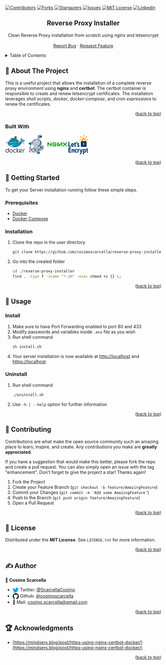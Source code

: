 <div id="top"></div>

<!-- PROJECT SHIELDS -->
<!--
*** I'm using markdown "reference style" links for readability.
*** Reference links are enclosed in brackets [ ] instead of parentheses ( ).
*** See the bottom of this document for the declaration of the reference variables
*** for contributors-url, forks-url, etc. This is an optional, concise syntax you may use.
*** https://www.markdownguide.org/basic-syntax/#reference-style-links
-->
[![Contributors][contributors-shield]][contributors-url] [![Forks][forks-shield]][forks-url] [![Stargazers][stars-shield]][stars-url] [![Issues][issues-shield]][issues-url] [![MIT License][license-shield]][license-url] [![LinkedIn][linkedin-shield]][linkedin-url]

<h2 align="center">Reverse Proxy Installer</h2>

  <p align="center">
    Clean Reverse Proxy installation from scratch using nginx and letsencrypt
    <br />
    <br />
    <a href="https://github.com/cosimoscarcella/server-installer/issues">Report Bug</a>
    ·
    <a href="https://github.com/cosimoscarcella/server-installer/issues">Request Feature</a>
  </p>
</div>



<!-- TABLE OF CONTENTS -->
<details>
  <summary>Table of Contents</summary>
  <ol>
    <li>
      <a href="#about-the-project">About The Project</a>
      <ul>
        <li><a href="#built-with">Built With</a></li>
      </ul>
    </li>
    <li>
      <a href="#getting-started">Getting Started</a>
      <ul>
        <li><a href="#prerequisites">Prerequisites</a></li>
        <li><a href="#installation">Installation</a></li>
      </ul>
    </li>
    <li><a href="#usage">Usage</a></li>
    <li><a href="#contributing">Contributing</a></li>
    <li><a href="#license">License</a></li>
    <li><a href="#contact">Contact</a></li>
    <li><a href="#acknowledgments">Acknowledgments</a></li>
  </ol>
</details>



<!-- ABOUT THE PROJECT -->
## 🚧 About The Project

This is a useful project that allows the installation of a complete reverse proxy environment using **nginx** and **certbot**.
The certbot container is responsible to create and renew letsencrypt certificates.
The installation leverages *shell scripts*, *docker*, *docker-compose*, and *cron expressions* to renew the certificates.

<p align="right">(<a href="#top">back to top</a>)</p>


### Built With

<p>
  <a href="https://www.docker.com/" target="_blank"> <img src="https://github.com/cosimoscarcella/cosimoscarcella/raw/main/images/logo-docker.svg" alt="docker" width="64" height="64"/></a>
  <a href="https://docs.docker.com/compose/" target="_blank"> <img src="https://github.com/cosimoscarcella/cosimoscarcella/raw/main/images/logo-docker-compose.svg" alt="docker" width="64" height="64"/></a>
  <a href="https://docs.docker.com/compose/" target="_blank"> <img src="https://github.com/cosimoscarcella/cosimoscarcella/raw/main/images/logo-nginx.svg" alt="docker" width="64" height="64"/></a>
  <a href="https://docs.docker.com/compose/" target="_blank"> <img src="https://github.com/cosimoscarcella/cosimoscarcella/raw/main/images/logo-letsencrypt.svg" alt="docker" width="64" height="64"/></a>
</p>

<p align="right">(<a href="#top">back to top</a>)</p>



<!-- GETTING STARTED -->
## 🏃 Getting Started

To get your Server installation running follow these simple steps.

### Prerequisites

* [Docker](https://www.docker.com/)
* [Docker Compose](https://docs.docker.com/compose/)


### Installation

1. Clone the repo in the user directory
   ```sh
   git clone https://github.com/cosimoscarcella/reverse-proxy-installer.git
   ```
2. Go into the created folder
   ```sh
   cd ./reverse-proxy-installer
   find . -type f -iname "*.sh" -exec chmod +x {} \;
   ```

<p align="right">(<a href="#top">back to top</a>)</p>



<!-- USAGE EXAMPLES -->
## 🚀 Usage

### Install

1. Make sure to have Port Forwarding enabled to port 80 and 433
2. Modify passwords and variables inside ```.env``` file as you wish
3. Run shell command
   ```sh
   sh install.sh
   ```
4. Your server installation is now available at [http://localhost]( http://localhost) and [https://localhost]( https://localhost)


### Uninstall

1. Run shell command
   ```sh
   ./uninstall.sh
   ```
2. Use ```-h | --help``` option for further information

<p align="right">(<a href="#top">back to top</a>)</p>

<!-- CONTRIBUTING -->
## 🤝 Contributing

Contributions are what make the open source community such an amazing place to learn, inspire, and create. Any contributions you make are **greatly appreciated**.

If you have a suggestion that would make this better, please fork the repo and create a pull request. You can also simply open an issue with the tag "enhancement".
Don't forget to give the project a star! Thanks again!

1. Fork the Project
2. Create your Feature Branch (`git checkout -b feature/AmazingFeature`)
3. Commit your Changes (`git commit -m 'Add some AmazingFeature'`)
4. Push to the Branch (`git push origin feature/AmazingFeature`)
5. Open a Pull Request

<p align="right">(<a href="#top">back to top</a>)</p>



<!-- LICENSE -->
## 📝 License

Distributed under the **MIT License**. See `LICENSE.txt` for more information.

<p align="right">(<a href="#top">back to top</a>)</p>



<!-- CONTACT -->
## ✍️ Author

👤 **Cosimo Scarcella**

- <img align="center" src="https://github.com/cosimoscarcella/cosimoscarcella/raw/main/images/social-btn-twitter.svg" alt="twitter" width="20" height="20"/> Twitter: [@ScarcellaCosimo](https://twitter.com/ScarcellaCosimo)
- <img align="center" src="https://github.com/cosimoscarcella/cosimoscarcella/raw/main/images/social-btn-github.svg" alt="github" width="20" height="20"/>  Github: [@cosimoscarcella](https://github.com/cosimoscarcella)
- 📧 Mail: [cosimo.scarcella@gmail.com](mailto:cosimo.scarcella@gmail.com)


<p align="right">(<a href="#top">back to top</a>)</p>



<!-- ACKNOWLEDGMENTS -->
## 🏆 Acknowledgments

* [https://mindsers.blog/post/https-using-nginx-certbot-docker/](https://mindsers.blog/post/https-using-nginx-certbot-docker/)

<p align="right">(<a href="#top">back to top</a>)</p>


<!-- MARKDOWN LINKS & IMAGES -->
<!-- https://www.markdownguide.org/basic-syntax/#reference-style-links -->
[contributors-shield]: https://img.shields.io/github/contributors/cosimoscarcella/reverse-proxy-installer.svg?style=for-the-badge
[contributors-url]: https://github.com/cosimoscarcella/reverse-proxy-installer/graphs/contributors
[forks-shield]: https://img.shields.io/github/forks/cosimoscarcella/reverse-proxy-installer.svg?style=for-the-badge
[forks-url]: https://github.com/cosimoscarcella/reverse-proxy-installer/network/members
[stars-shield]: https://img.shields.io/github/stars/cosimoscarcella/reverse-proxy-installer.svg?style=for-the-badge
[stars-url]: https://github.com/cosimoscarcella/reverse-proxy-installer/stargazers
[issues-shield]: https://img.shields.io/github/issues/cosimoscarcella/reverse-proxy-installer.svg?style=for-the-badge
[issues-url]: https://github.com/cosimoscarcella/reverse-proxy-installer/issues
[license-shield]: https://img.shields.io/github/license/cosimoscarcella/reverse-proxy-installer.svg?style=for-the-badge
[license-url]: https://github.com/cosimoscarcella/reverse-proxy-installer/blob/main/LICENSE.txt
[linkedin-shield]: https://img.shields.io/badge/-LinkedIn-black.svg?style=for-the-badge&logo=linkedin&colorB=555
[linkedin-url]: https://linkedin.com/in/cosimo-scarcella
[product-screenshot]: images/screenshot.png
